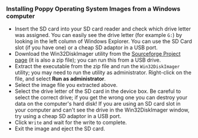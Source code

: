### Installing Poppy Operating System Images from a Windows computer

- Insert the SD card into your SD card reader and check which drive letter was assigned. You can easily see the drive letter (for example `G:`) by looking in the left column of Windows Explorer. You can use the SD Card slot (if you have one) or a cheap SD adaptor in a USB port.
- Download the Win32DiskImager utility from the [Sourceforge Project page](http://sourceforge.net/projects/win32diskimager/) (it is also a zip file); you can run this from a USB drive.
- Extract the executable from the zip file and run the `Win32DiskImager` utility; you may need to run the utility as administrator. Right-click on the file, and select **Run as administrator**.
- Select the image file you extracted above.
- Select the drive letter of the SD card in the device box. Be careful to select the correct drive; if you get the wrong one you can destroy your data on the computer's hard disk! If you are using an SD card slot in your computer and can't see the drive in the Win32DiskImager window, try using a cheap SD adaptor in a USB port.
- Click `Write` and wait for the write to complete.
- Exit the image and eject the SD card.
